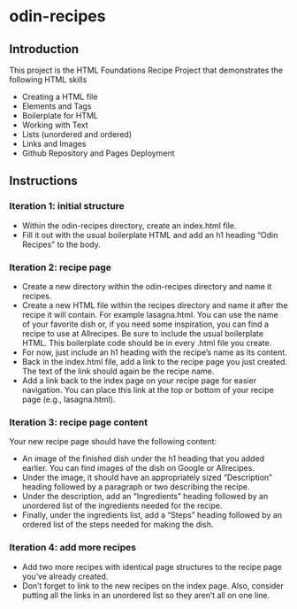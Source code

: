 # odin-recipes

## Introduction
This project is the HTML Foundations Recipe Project that demonstrates the following HTML skills
- Creating a HTML file
- Elements and Tags
- Boilerplate for HTML
- Working with Text
- Lists (unordered and ordered)
- Links and Images
- Github Repository and Pages Deployment

## Instructions
### Iteration 1: initial structure
- Within the odin-recipes directory, create an index.html file.
- Fill it out with the usual boilerplate HTML and add an h1 heading “Odin Recipes” to the body.

### Iteration 2: recipe page
- Create a new directory within the odin-recipes directory and name it recipes.
- Create a new HTML file within the recipes directory and name it after the recipe it will contain. For example lasagna.html. You can use the name of your favorite dish or, if you need some inspiration, you can find a recipe to use at Allrecipes. Be sure to include the usual boilerplate HTML. This boilerplate code should be in every .html file you create.
- For now, just include an h1 heading with the recipe’s name as its content.
- Back in the index.html file, add a link to the recipe page you just created. The text of the link should again be the recipe name.
- Add a link back to the index page on your recipe page for easier navigation. You can place this link at the top or bottom of your recipe page (e.g., lasagna.html).

### Iteration 3: recipe page content
Your new recipe page should have the following content:

- An image of the finished dish under the h1 heading that you added earlier. You can find images of the dish on Google or Allrecipes.
- Under the image, it should have an appropriately sized “Description” heading followed by a paragraph or two describing the recipe.
- Under the description, add an “Ingredients” heading followed by an unordered list of the ingredients needed for the recipe.
- Finally, under the ingredients list, add a “Steps” heading followed by an ordered list of the steps needed for making the dish.

### Iteration 4: add more recipes
- Add two more recipes with identical page structures to the recipe page you’ve already created.
- Don’t forget to link to the new recipes on the index page. Also, consider putting all the links in an unordered list so they aren’t all on one line.
